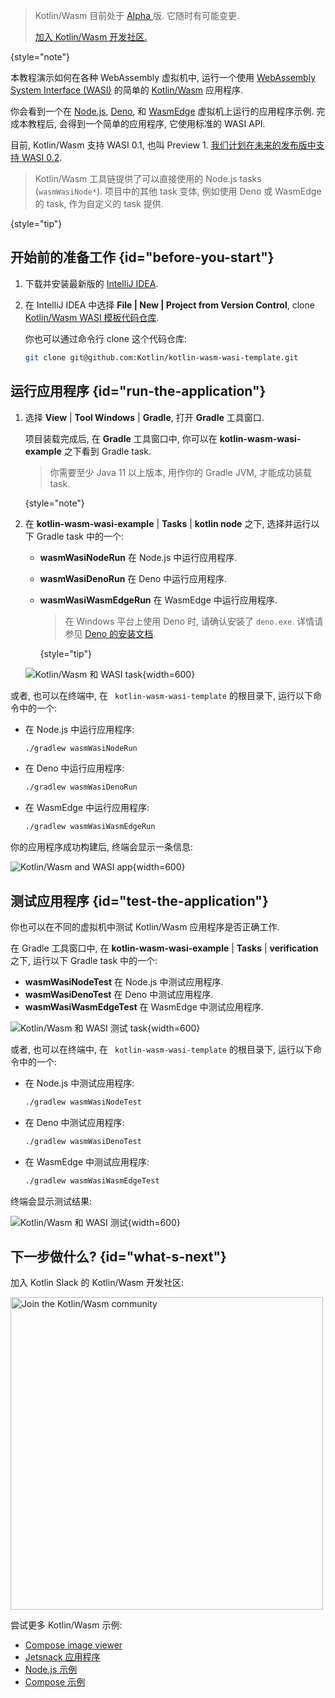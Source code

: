 [//]: # (title: Kotlin/Wasm 与 WASI 入门)

> Kotlin/Wasm 目前处于 [Alpha ](components-stability.md) 版.
> 它随时有可能变更.
>
> [加入 Kotlin/Wasm 开发社区.](https://slack-chats.kotlinlang.org/c/webassembly)
>
{style="note"}

本教程演示如何在各种 WebAssembly 虚拟机中,
运行一个使用 [WebAssembly System Interface (WASI)](https://wasi.dev/) 的简单的 [Kotlin/Wasm](wasm-overview.md) 应用程序.

你会看到一个在 [Node.js](https://nodejs.org/en), [Deno](https://deno.com/), 和 [WasmEdge](https://wasmedge.org/) 虚拟机上运行的应用程序示例.
完成本教程后, 会得到一个简单的应用程序, 它使用标准的 WASI API.

目前, Kotlin/Wasm 支持 WASI 0.1, 也叫 Preview 1.
[我们计划在未来的发布版中支持 WASI 0.2](https://youtrack.jetbrains.com/issue/KT-64568).

> Kotlin/Wasm 工具链提供了可以直接使用的 Node.js tasks (`wasmWasiNode*`).
> 项目中的其他 task 变体, 例如使用 Deno 或 WasmEdge 的 task, 作为自定义的 task 提供.
>
{style="tip"}

## 开始前的准备工作 {id="before-you-start"}

1. 下载并安装最新版的 [IntelliJ IDEA](https://www.jetbrains.com/idea/).

2. 在 IntelliJ IDEA 中选择 **File | New | Project from Version Control**,
   clone [Kotlin/Wasm WASI 模板代码仓库](https://github.com/Kotlin/kotlin-wasm-wasi-template).

   你也可以通过命令行 clone 这个代码仓库:

   ```bash
   git clone git@github.com:Kotlin/kotlin-wasm-wasi-template.git
   ```

## 运行应用程序 {id="run-the-application"}

1. 选择 **View** | **Tool Windows** | **Gradle**, 打开 **Gradle** 工具窗口.

   项目装载完成后, 在 **Gradle** 工具窗口中, 你可以在 **kotlin-wasm-wasi-example** 之下看到 Gradle task.

   > 你需要至少 Java 11 以上版本, 用作你的 Gradle JVM, 才能成功装载 task.
   >
   {style="note"}

2. 在 **kotlin-wasm-wasi-example** | **Tasks** | **kotlin node** 之下, 选择并运行以下 Gradle task 中的一个:

   * **wasmWasiNodeRun** 在 Node.js 中运行应用程序.
   * **wasmWasiDenoRun** 在 Deno 中运行应用程序.
   * **wasmWasiWasmEdgeRun** 在 WasmEdge 中运行应用程序.

     > 在 Windows 平台上使用 Deno 时, 请确认安装了 `deno.exe`.
     > 详情请参见 [Deno 的安装文档](https://docs.deno.com/runtime/manual/getting_started/installation).
     >
     {style="tip"}

   ![Kotlin/Wasm 和 WASI task](wasm-wasi-gradle-task.png){width=600}

或者, 也可以在终端中, 在 ` kotlin-wasm-wasi-template` 的根目录下, 运行以下命令中的一个:

* 在 Node.js 中运行应用程序:

  ```bash
  ./gradlew wasmWasiNodeRun
  ```

* 在 Deno 中运行应用程序:

  ```bash
  ./gradlew wasmWasiDenoRun
  ```

* 在 WasmEdge 中运行应用程序:

  ```bash
  ./gradlew wasmWasiWasmEdgeRun
  ```

你的应用程序成功构建后, 终端会显示一条信息:

![Kotlin/Wasm and WASI app](wasm-wasi-app-terminal.png){width=600}

## 测试应用程序 {id="test-the-application"}

你也可以在不同的虚拟机中测试 Kotlin/Wasm 应用程序是否正确工作.

在 Gradle 工具窗口中, 在 **kotlin-wasm-wasi-example** | **Tasks** | **verification** 之下, 运行以下 Gradle task 中的一个:

* **wasmWasiNodeTest** 在 Node.js 中测试应用程序.
* **wasmWasiDenoTest** 在 Deno 中测试应用程序.
* **wasmWasiWasmEdgeTest** 在 WasmEdge 中测试应用程序.

![Kotlin/Wasm 和 WASI 测试 task](wasm-wasi-testing-task.png){width=600}

或者, 也可以在终端中, 在 ` kotlin-wasm-wasi-template` 的根目录下, 运行以下命令中的一个:

* 在 Node.js 中测试应用程序:

  ```bash
  ./gradlew wasmWasiNodeTest
  ```

* 在 Deno 中测试应用程序:
   
  ```bash
  ./gradlew wasmWasiDenoTest
  ```

* 在 WasmEdge 中测试应用程序:

  ```bash
  ./gradlew wasmWasiWasmEdgeTest
  ```

终端会显示测试结果:

![Kotlin/Wasm 和 WASI 测试](wasm-wasi-tests-results.png){width=600}

## 下一步做什么? {id="what-s-next"}

加入 Kotlin Slack 的 Kotlin/Wasm 开发社区:

<a href="https://slack-chats.kotlinlang.org/c/webassembly"><img src="join-slack-channel.svg" width="500" alt="Join the Kotlin/Wasm community" style="block"/></a>

尝试更多 Kotlin/Wasm 示例:

* [Compose image viewer](https://github.com/JetBrains/compose-multiplatform/tree/master/examples/imageviewer)
* [Jetsnack 应用程序](https://github.com/JetBrains/compose-multiplatform/tree/master/examples/jetsnack)
* [Node.js 示例](https://github.com/Kotlin/kotlin-wasm-nodejs-template)
* [Compose 示例](https://github.com/Kotlin/kotlin-wasm-compose-template)
